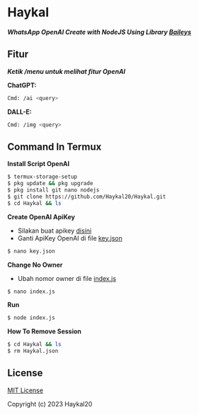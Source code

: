 # Haykal
***WhatsApp OpenAI Create with NodeJS Using Library [Baileys](https://github.com/adiwajshing/Baileys)***
## Fitur
***Ketik /menu untuk melihat fitur OpenAI***

**ChatGPT:**
```bash
Cmd: /ai <query>
```
**DALL-E:**
```bash
Cmd: /img <query>
```
## Command In Termux
**Install Script OpenAI**
```bash
$ termux-storage-setup
$ pkg update && pkg upgrade
$ pkg install git nano nodejs 
$ git clone https://github.com/Haykal20/Haykal.git
$ cd Haykal && ls
```
**Create OpenAI ApiKey**
- Silakan buat apikey [disini](https://beta.openai.com/account/api-keys)
- Ganti ApiKey OpenAI di file [key.json](https://github.com/Haykal20/Haykal/blob/main/key.json)
```bash
$ nano key.json
```
**Change No Owner**
- Ubah nomor owner di file [index.js](https://github.com/Haykal20/Haykal/blob/main/index.js)
```bash
$ nano index.js
```
**Run**
```bash
$ node index.js
```
**How To Remove Session**
```bash
$ cd Haykal && ls
$ rm Haykal.json
```
## License
[MIT License](https://github.com/Haykal20/Haykal/blob/main/LICENSE)

Copyright (c) 2023 Haykal20
